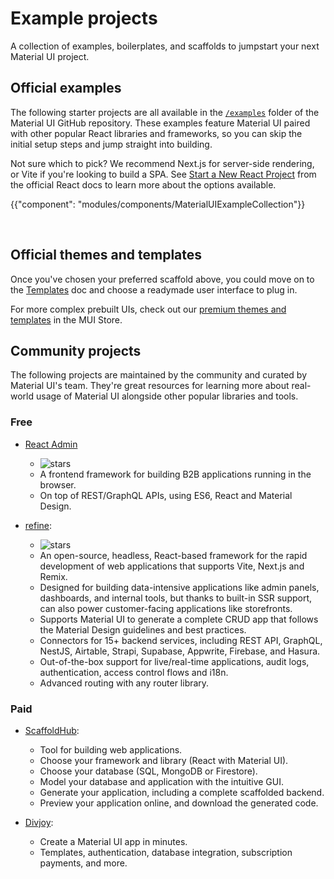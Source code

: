 # Example projects

<p class="description">A collection of examples, boilerplates, and scaffolds to jumpstart your next Material UI project.</p>

## Official examples

The following starter projects are all available in the [`/examples`](https://github.com/mui/material-ui/tree/master/examples) folder of the Material UI GitHub repository.
These examples feature Material UI paired with other popular React libraries and frameworks, so you can skip the initial setup steps and jump straight into building.

Not sure which to pick?
We recommend Next.js for server-side rendering, or Vite if you're looking to build a SPA.
See [Start a New React Project](https://react.dev/learn/start-a-new-react-project) from the official React docs to learn more about the options available.

<!-- #default-branch-switch -->

{{"component": "modules/components/MaterialUIExampleCollection"}}

<br />

## Official themes and templates

Once you've chosen your preferred scaffold above, you could move on to the [Templates](/material-ui/getting-started/templates/) doc and choose a readymade user interface to plug in.

For more complex prebuilt UIs, check out our [premium themes and templates](https://mui.com/store/?utm_source=docs&utm_medium=referral&utm_campaign=example-projects-store) in the MUI Store.

## Community projects

The following projects are maintained by the community and curated by Material UI's team.
They're great resources for learning more about real-world usage of Material UI alongside other popular libraries and tools.

### Free

- [React Admin](https://github.com/marmelab/react-admin)

  - ![stars](https://img.shields.io/github/stars/marmelab/react-admin.svg?style=social&label=Star)
  - A frontend framework for building B2B applications running in the browser.
  - On top of REST/GraphQL APIs, using ES6, React and Material Design.

- [refine](https://refine.dev/docs/ui-integrations/material-ui/introduction/#installation):

  - ![stars](https://img.shields.io/github/stars/refinedev/refine.svg?style=social&label=Star)
  - An open-source, headless, React-based framework for the rapid development of web applications that supports Vite, Next.js and Remix.
  - Designed for building data-intensive applications like admin panels, dashboards, and internal tools, but thanks to built-in SSR support, can also power customer-facing applications like storefronts.
  - Supports Material UI to generate a complete CRUD app that follows the Material Design guidelines and best practices.
  - Connectors for 15+ backend services, including REST API, GraphQL, NestJS, Airtable, Strapi, Supabase, Appwrite, Firebase, and Hasura.
  - Out-of-the-box support for live/real-time applications, audit logs, authentication, access control flows and i18n.
  - Advanced routing with any router library.

### Paid

- [ScaffoldHub](https://v2.scaffoldhub.io/scaffolds/react-material-ui?partner=1):

  - Tool for building web applications.
  - Choose your framework and library (React with Material UI).
  - Choose your database (SQL, MongoDB or Firestore).
  - Model your database and application with the intuitive GUI.
  - Generate your application, including a complete scaffolded backend.
  - Preview your application online, and download the generated code.

- [Divjoy](https://divjoy.com?via=material-ui):

  - Create a Material UI app in minutes.
  - Templates, authentication, database integration, subscription payments, and more.
